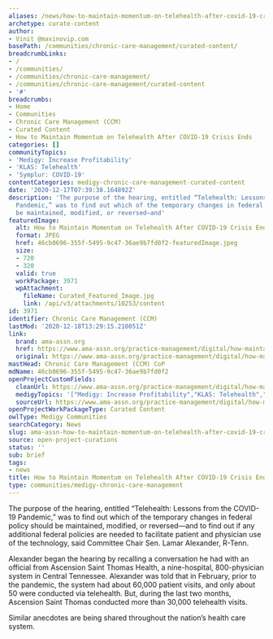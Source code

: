 ```yaml
---
aliases: /news/how-to-maintain-momentum-on-telehealth-after-covid-19-crisis-ends
archetype: curate-content
author:
- Vinit @maxinovip.com
basePath: /communities/chronic-care-management/curated-content/
breadcrumbLinks:
- /
- /communities/
- /communities/chronic-care-management/
- /communities/chronic-care-management/curated-content
- '#'
breadcrumbs:
- Home
- Communities
- Chronic Care Management (CCM)
- Curated Content
- How to Maintain Momentum on Telehealth After COVID-19 Crisis Ends
categories: []
communityTopics:
- 'Medigy: Increase Profitability'
- 'KLAS: Telehealth'
- 'Symplur: COVID-19'
contentCategories: medigy-chronic-care-management-curated-content
date: '2020-12-17T07:39:38.164892Z'
description: 'The purpose of the hearing, entitled “Telehealth: Lessons from the COVID-19
  Pandemic,” was to find out which of the temporary changes in federal policy should
  be maintained, modified, or reversed—and'
featuredImage:
  alt: How to Maintain Momentum on Telehealth After COVID-19 Crisis Ends
  format: JPEG
  href: 46cb0696-355f-5495-9c47-36ae9b7fd0f2-featuredImage.jpeg
  size:
  - 720
  - 320
  valid: true
  workPackage: 3971
  wpAttachment:
    fileName: Curated_Featured_Image.jpg
    link: /api/v3/attachments/10253/content
id: 3971
identifier: Chronic Care Management (CCM)
lastMod: '2020-12-18T13:29:15.210051Z'
link:
  brand: ama-assn.org
  href: https://www.ama-assn.org/practice-management/digital/how-maintain-momentum-telehealth-after-covid-19-crisis-ends
  original: https://www.ama-assn.org/practice-management/digital/how-maintain-momentum-telehealth-after-covid-19-crisis-ends
mastHead: Chronic Care Management (CCM) CoP
mdName: 46cb0696-355f-5495-9c47-36ae9b7fd0f2
openProjectCustomFields:
  cleanUrl: https://www.ama-assn.org/practice-management/digital/how-maintain-momentum-telehealth-after-covid-19-crisis-ends
  medigyTopics: '["Medigy: Increase Profitability","KLAS: Telehealth","Symplur: COVID-19"]'
  sourceUrl: https://www.ama-assn.org/practice-management/digital/how-maintain-momentum-telehealth-after-covid-19-crisis-ends
openProjectWorkPackageType: Curated Content
owlType: Medigy Communities
searchCategory: News
slug: ama-assn-how-to-maintain-momentum-on-telehealth-after-covid-19-crisis-ends
source: open-project-curations
status: ''
sub: brief
tags:
- news
title: How to Maintain Momentum on Telehealth After COVID-19 Crisis Ends
type: communities/medigy-chronic-care-management
---
```


<p>The purpose of the hearing, entitled “Telehealth: Lessons from the COVID-19 Pandemic,” was to find out which of the temporary changes in federal policy should be maintained, modified, or reversed—and to find out if any additional federal policies are needed to facilitate patient and physician use of the technology, said Committee Chair Sen. Lamar Alexander, R-Tenn.</p><p>Alexander began the hearing by recalling a conversation he had with an official from Ascension Saint Thomas Health, a nine-hospital, 800-physician system in Central Tennessee. Alexander was told that in February, prior to the pandemic, the system had about 60,000 patient visits, and only about 50 were conducted via telehealth. But, during the last two months, Ascension Saint Thomas conducted more than 30,000 telehealth visits.</p><p>Similar anecdotes are being shared throughout the nation’s health care system.</p>
